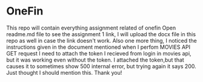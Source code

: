 # OneFin
This repo will contain everything assignment related of onefin
Open readme.md file to see the assignment 1 link, I will upload the docx file in this repo as well in case the link doesn't work.
Also one more thing, I noticed the instructions given in the document mentioned when I perfom MOVIES API GET request I need to attach the token I recieved from login in movies api, but it was working even without the token. I attached the token,but that causes it to sometimes show 500 internal error, but trying again it says 200.
Just thought I should mention this.
Thank you! 
